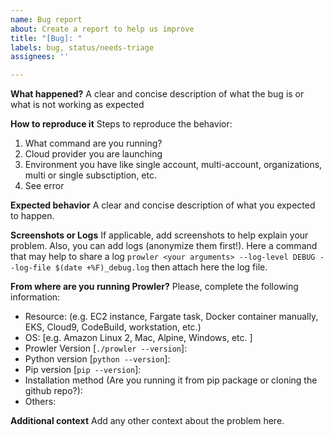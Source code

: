 ```yaml
---
name: Bug report
about: Create a report to help us improve
title: "[Bug]: "
labels: bug, status/needs-triage
assignees: ''

---
```


<!--
Please use this template to create your bug report. By providing as much info as possible you help us understand the issue, reproduce it and resolve it for you quicker. Therefore, take a couple of extra minutes to make sure you have provided all info needed.

PROTIP: record your screen and attach it as a gif to showcase the issue.

- How to record and attach gif: https://bit.ly/2Mi8T6K
-->

**What happened?**
A clear and concise description of what the bug is or what is not working as expected


**How to reproduce it**
Steps to reproduce the behavior:
1. What command are you running?
2. Cloud provider you are launching
3. Environment you have like single account, multi-account, organizations, multi or single subsctiption, etc.
4. See error


**Expected behavior**
A clear and concise description of what you expected to happen.


**Screenshots or Logs**
If applicable, add screenshots to help explain your problem.
Also, you can add logs (anonymize them first!). Here a command that may help to share a log
`prowler <your arguments> --log-level DEBUG --log-file $(date +%F)_debug.log` then attach here the log file.


**From where are you running Prowler?**
Please, complete the following information:
 - Resource: (e.g. EC2 instance, Fargate task, Docker container manually, EKS, Cloud9, CodeBuild, workstation, etc.)
 - OS: [e.g. Amazon Linux 2, Mac, Alpine, Windows, etc. ]
 - Prowler Version [`./prowler --version`]:
 - Python version [`python --version`]:
 - Pip version [`pip --version`]:
 - Installation method (Are you running it from pip package or cloning the github repo?):
 - Others:


**Additional context**
Add any other context about the problem here.
